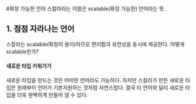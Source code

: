 #확장 가능한 언어
스칼라라는 이름은 scalable(확장 가능한) 언어라는 뜻.

## 1. 점점 자라나는 언어
스칼라는 scalable(확장이 용이)하므로 편리함과 유연성을 동시에 제공한다.
어떻게 scalable한가?

#### 새로운 타입 키워가기
새로운 타입을 만드는 것은 어떠한 언어라도 가능하다.
하지만 스칼라가 만든 새로운 타입은 원래부터 언어가 기본지원하는 것처럼 자연스럽다.
결국 타 언어와 달리 새로운 타입을 더욱 완벽하게 만들어 낼 수 있다.
